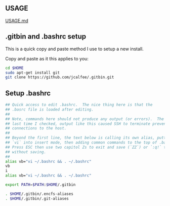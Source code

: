 USAGE
------------
[USAGE.md](USAGE.md)


.gitbin and .bashrc setup
------------
This is a quick copy and paste method I use to setup a new install.

Copy and paste as it this applies to you:
```bash
cd $HOME
sudo apt-get install git
git clone https://github.com/jcalfee/.gitbin.git
```

Setup .bashrc
------------

```bash
## Quick access to edit .bashrc.  The nice thing here is that the 
## .basrc file is loaded after editing.
##  
## Note, commands here should not produce any output (or errors).  The 
## last time I checked, output like this caused SSH to terminate preventing
## connections to the host.
## 
## Beyond the first line, the text below is calling its own alias, putting
## `vi` into insert mode, then adding common commands to the top of .bashrc. 
## Press ESC then use two capitol Zs to exit and save (`ZZ`) or `:q!` to exit 
## without saving.
## 
alias vb="vi ~/.bashrc && . ~/.bashrc"
vb
i
alias vb="vi ~/.bashrc && . ~/.bashrc"

export PATH=$PATH:$HOME/.gitbin

. $HOME/.gitbin/.encfs-aliases
. $HOME/.gitbin/.git-aliases

```

